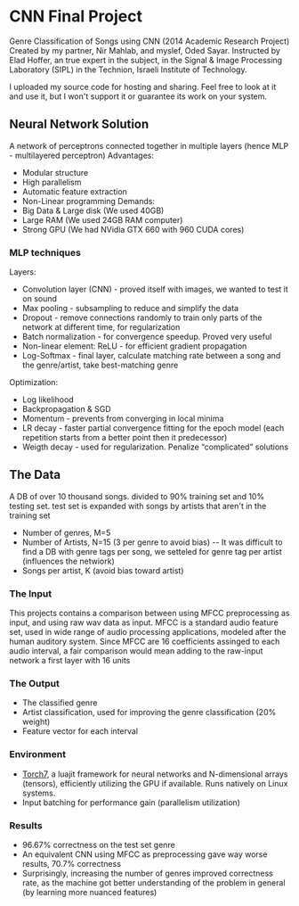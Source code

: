 # CNN Final Project
Genre Classification of Songs using CNN (2014 Academic Research Project)
Created by my partner, Nir Mahlab, and myslef, Oded Sayar.
Instructed by Elad Hoffer, an true expert in the subject, in the Signal & Image Processing Laboratory (SIPL) in the Technion, Israeli Institute of Technology.

I uploaded my source code for hosting and sharing. Feel free to look at it and use it, but I won't support it or guarantee its work on your system.

## Neural Network Solution
A network of perceptrons connected together in multiple layers (hence MLP - multilayered perceptron)
Advantages:
- Modular structure
- High parallelism
- Automatic feature extraction 
- Non-Linear programming
Demands:
- Big Data & Large disk (We used 40GB)
- Large RAM (We used 24GB RAM computer)
- Strong GPU (We had NVidia GTX 660 with 960 CUDA cores)

### MLP techniques
Layers:
- Convolution layer (CNN) - proved itself with images, we wanted to test it on sound
- Max pooling - subsampling to reduce and simplify the data
- Dropout - remove connections randomly to train only parts of the network at different time, for regularization
- Batch normalization - for convergence speedup. Proved very useful
- Non-linear element: ReLU - for efficient gradient propagation
- Log-Softmax - final layer, calculate matching rate between a song and the genre/artist, take best-matching genre

Optimization:
- Log likelihood
- Backpropagation & SGD
- Momentum - prevents from converging in local minima
- LR decay - faster partial convergence fitting for the epoch model (each repetition starts from a better point then it predecessor)
- Weigth decay - used for regularization. Penalize “complicated” solutions

## The Data
A DB of over 10 thousand songs. divided to 90% training set and 10% testing set. test set is expanded with songs by artists that aren't in the training set
- Number of genres, M=5
- Number of Artists, N=15 (3 per genre to avoid bias)
-- It was difficult to find a DB with genre tags per song, we setteled for genre tag per artist (influences the netwiork)
- Songs per artist, K (avoid bias toward artist)

### The Input
This projects contains a comparison between using MFCC preprocessing as input, and using raw wav data as input. MFCC is a standard audio feature set, used in wide range of audio processing applications, modeled after the human auditory system.
Since MFCC are 16 coefficients assinged to each audio interval, a fair comparison would mean adding to the raw-input network a first layer with 16 units

### The Output
- The classified genre
- Artist classification, used for improving the genre classification (20% weight)
- Feature vector for each interval

### Environment
- [Torch7](http://torch.ch/), a luajit framework for neural networks and N-dimensional arrays (tensors), efficiently utilizing the GPU if available. Runs natively on Linux systems.
- Input batching for performance gain (parallelism utilization)

### Results
- 96.67% correctness on the test set genre
- An equivalent CNN using MFCC as preprocessing gave way worse results, 70.7% correctness
- Surprisingly, increasing the number of genres improved correctness rate, as the machine got better understanding of the problem in general (by learning more nuanced features)
